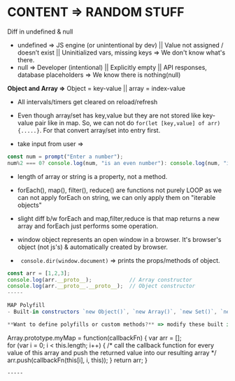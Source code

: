 # CONTENT => RANDOM STUFF

Diff in undefined & null

- undefined => JS engine (or unintentional by dev) ||  Value not assigned / doesn’t exist || Uninitialized vars, missing keys => We don't know what's there.
- null      => Developer (intentional) ||  Explicitly empty  ||  API responses, database placeholders => We know there is nothing(null)

**Object and Array =>** Object = key-value || array = index-value

- All intervals/timers get cleared on reload/refresh

- Even though array/set has key,value but they are not stored like key-value pair like in map. So, we can not do ```for(let [key,value] of arr){.....}```. For that convert array/set into entry first.

- take input from user =>
```js
const num = prompt("Enter a number");
num%2 === 0? console.log(num, "is an even number"): console.log(num, "is NOT an even number");
```

- length of array or string is a property, not a method.

- forEach(), map(), filter(), reduce() are functions not purely LOOP as we can not apply forEach on string, we can only apply them on "iterable objects"

- slight diff b/w forEach and map,filter,reduce is that map returns a new array and forEach just performs some operation.

- window object represents an open window in a browser. It's browser's object (not js's) & automatically created by browser.

- ``` console.dir(window.document)``` => prints the props/methods of object.

```js
const arr = [1,2,3];
console.log(arr.__proto__);            // Array constructor
console.log(arr.__proto__.__proto__);  // Object constructor  
-----

MAP Polyfill
- Built-in constructors `new Object()`, `new Array()`, `new Set()`, `new Map()`,`new RegExp()`, `new Date()`, `new Function()`

**Want to define polyfills or custom methods?** => modify these built in constructors.
```
Array.prototype.myMap = function(callbackFn) {
  var arr = [];              
  for (var i = 0; i < this.length; i++) { 
     /* call the callback function for every value of this array and       push the returned value into our resulting array
     */
    arr.push(callbackFn(this[i], i, this));
  }
  return arr;
}
```
-----

